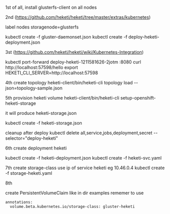 1st of all, install glusterfs-client on all nodes

2nd (https://github.com/heketi/heketi/tree/master/extras/kubernetes)

label nodes storagenode=glusterfs

kubectl create -f gluster-daemonset.json
kubectl create -f deploy-heketi-deployment.json

3st (https://github.com/heketi/heketi/wiki/Kubernetes-Integration)

kubectl port-forward deploy-heketi-1211581626-2jotm :8080
curl http://localhost:57598/hello
export HEKETI_CLI_SERVER=http://localhost:57598

4th
create topology
heketi-client/bin/heketi-cli topology load --json=topology-sample.json

5th
provision heketi volume
heketi-client/bin/heketi-cli setup-openshift-heketi-storage

it will produce
heketi-storage.json

kubectl create -f heketi-storage.json

cleanup after deploy
kubectl delete all,service,jobs,deployment,secret --selector="deploy-heketi"


6th
create deployment heketi

kubectl create -f heketi-deployment.json
kubectl create -f heketi-svc.yaml

7th
create storage-class
use ip of service heketi eg 10.46.0.4
kubectl create -f storage-heketi.yaml  

8th

create PersistentVolumeClaim like in dir examples
rememer to use

```
annotations:
  volume.beta.kubernetes.io/storage-class: gluster-heketi
```  
